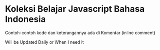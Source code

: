 # Koleksi Belajar Javascript Bahasa Indonesia

Contoh-contoh kode dan keterangannya ada di Komentar (inline comment)

Will be Updated Daily or When I need it
